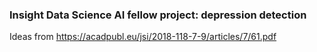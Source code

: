 ### Insight Data Science AI fellow project: depression detection

Ideas from https://acadpubl.eu/jsi/2018-118-7-9/articles/7/61.pdf
